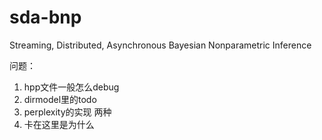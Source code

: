 # sda-bnp
Streaming, Distributed, Asynchronous Bayesian Nonparametric Inference

问题：
1. hpp文件一般怎么debug
2. dirmodel里的todo
3. perplexity的实现 两种
4. 卡在这里是为什么